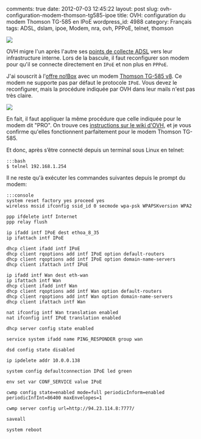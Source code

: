 comments: true
date: 2012-07-03 12:45:22
layout: post
slug: ovh-configuration-modem-thomson-tg585-ipoe
title: OVH: configuration du modem Thomson TG-585 en IPoE
wordpress_id: 4988
category: Français
tags: ADSL, dslam, ipoe, Modem, nra, ovh, PPPoE, telnet, thomson

![](/static/uploads/2012/07/thomson-tg585-ipoe-admin-panel.png)

OVH migre l'un après l'autre ses [points de collecte ADSL](http://www.ovh.fr/adsl/degroupage-nra-ovh.xml) vers leur infrastructure interne. Lors de la bascule, il faut reconfigurer son modem pour qu'il se connecte directement en `IPoE` et non plus en `PPPoE`.

J'ai souscrit à l'[offre no!Box](http://www.ovh.fr/adsl/no_box.xml) avec un modem [Thomson TG-585 v8](http://www.technicolorbroadbandpartner.com/dsl-modems-gateways/products/product-detail.php?id=214&seg=3). Ce modem ne supporte pas par défaut le protocole `IPoE`. Vous devez le reconfigurer, mais la procédure indiquée par OVH dans leur mails n'est pas très claire.

![](/static/uploads/2012/07/thomson-tg585-router-login.png)

En fait, il faut appliquer la même procédure que celle indiquée pour le modem dit "PRO". On trouve ces [instructions sur le wiki d'OVH](http://guide.ovh.com/ADSLConfigIpoe), et je vous confirme qu'elles fonctionnent parfaitement pour le modem Thomson TG-585.

Et donc, après s’être connecté depuis un terminal sous Linux en telnet:

    :::bash
    $ telnel 192.168.1.254

Il ne reste qu'à exécuter les commandes suivantes depuis le prompt du modem:

    :::console
    system reset factory yes proceed yes
    wireless mssid ifconfig ssid_id 0 secmode wpa-psk WPAPSKversion WPA2

    ppp ifdelete intf Internet
    ppp relay flush

    ip ifadd intf IPoE dest ethoa_8_35
    ip ifattach intf IPoE

    dhcp client ifadd intf IPoE
    dhcp client rqoptions add intf IPoE option default-routers
    dhcp client rqoptions add intf IPoE option domain-name-servers
    dhcp client ifattach intf IPoE

    ip ifadd intf Wan dest eth-wan
    ip ifattach intf Wan
    dhcp client ifadd intf Wan
    dhcp client rqoptions add intf Wan option default-routers
    dhcp client rqoptions add intf Wan option domain-name-servers
    dhcp client ifattach intf Wan

    nat ifconfig intf Wan translation enabled
    nat ifconfig intf IPoE translation enabled

    dhcp server config state enabled

    service system ifadd name PING_RESPONDER group wan

    dsd config state disabled

    ip ipdelete addr 10.0.0.138

    system config defaultconnection IPoE led green

    env set var CONF_SERVICE value IPoE

    cwmp config state=enabled mode=full periodicInform=enabled periodicInfInt=86400 maxEnvelopes=1

    cwmp server config url=http://94.23.114.8:7777/

    saveall

    system reboot


